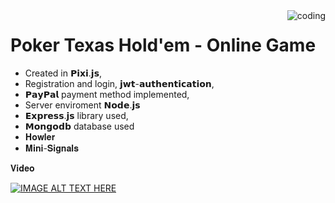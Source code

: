 
<img align="right" alt="coding" src="https://www.google.com/search?q=poker+icon&tbm=isch&ved=2ahUKEwjxmrWV9c2CAxUn57sIHcv1CB8Q2-cCegQIABAA&oq=poker+icon&gs_lcp=CgNpbWcQAzIFCAAQgAQyBAgAEB4yBAgAEB4yBAgAEB4yBAgAEB4yBggAEAUQHjIGCAAQBRAeMgYIABAFEB4yBggAEAUQHjIGCAAQBRAeOgQIIxAnOgsIABCABBCxAxCDAToICAAQgAQQsQNQ3QhYqRZghBdoAHAAeACAAV-IAeUEkgEBOJgBAKABAaoBC2d3cy13aXotaW1nwAEB&sclient=img&ei=Id9YZbEGp87v9Q_L66P4AQ&bih=955&biw=1920#imgrc=xQgX1KCzJ1VUOM">

# Poker Texas Hold'em - Online Game
* Created in 𝗣𝗶𝘅𝗶.𝗷𝘀,
* Registration and login, 𝗷𝘄𝘁-𝗮𝘂𝘁𝗵𝗲𝗻𝘁𝗶𝗰𝗮𝘁𝗶𝗼𝗻,
* 𝗣𝗮𝘆𝗣𝗮𝗹  payment method implemented,
* Server enviroment 𝗡𝗼𝗱𝗲.𝗷𝘀
* 𝗘𝘅𝗽𝗿𝗲𝘀𝘀.𝗷𝘀 library used,
* 𝗠𝗼𝗻𝗴𝗼𝗱𝗯 database used
* 𝐇𝐨𝐰𝐥𝐞𝐫
* 𝐌𝐢𝐧𝐢-𝐒𝐢𝐠𝐧𝐚𝐥𝐬


𝐕𝐢𝐝𝐞𝐨



 [![IMAGE ALT TEXT HERE](https://img.youtube.com/vi/AZp3OtBgEjw/0.jpg)](https://www.youtube.com/watch?v=AZp3OtBgEjw)
